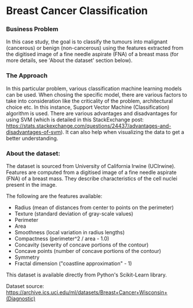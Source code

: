 # Breast Cancer Classification
### Business Problem
In this case study, the goal is to classify the tumours into malignant (cancerous) or benign (non-cancerous) using the features extracted from the digitised image of a fine needle aspirate (FNA) of a breast mass (for more details, see 'About the dataset' section below).

### The Approach
In this particular problem, various classification machine learning models can be used. When chosing the specific model, there are various factors to take into consideration like the criticality of the problem, architectural choice etc. In this instance, Support Vector Machine (Classification) algorithm is used. There are various advantages and disadvantages for using SVM (which is detailed in this StackExchange post:  https://stats.stackexchange.com/questions/24437/advantages-and-disadvantages-of-svm). It can also help when visualizing the data to get a better understanding.

### About the dataset:
The dataset is sourced from University of California Irwine (UCIrwine). Features are computed from a digitised image of a fine needle aspirate (FNA) of a breast mass. They describe characteristics of the cell nuclei present in the image.

The following are the features available:
* Radius (mean of distances from center to points on the perimeter)
* Texture (standard deviation of gray-scale values)
* Perimeter
* Area
* Smoothness (local variation in radius lengths)
* Compactness (perimeter^2 / area - 1.0)
* Concavity (severity of concave portions of the contour)
* Concave points (number of concave portions of the contour)
* Symmetry
* Fractal dimension ("coastline approximation" - 1)

This dataset is available directly from Python's Scikit-Learn library.

Dataset source: https://archive.ics.uci.edu/ml/datasets/Breast+Cancer+Wisconsin+(Diagnostic)